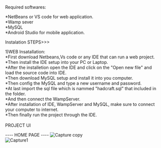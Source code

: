 Required softwares:

*NetBeans or VS code for web application. <br>
*Wamp sever <br>
*MySQL <br>
*Android Studio for mobile application. <br>


Instalation STEPS>>>

<div> 1)WEB Insatallation: </div>

<div>*First download Netbeans,Vs code or any IDE that can run a web project. </div>
<div>*Then install the IDE setup into your PC or Laptop. </div>
<div>*After the installetion open the IDE and click on the "Open new file" and load 
the source code into IDE.</div>

<div>*Then download MySQL setup and install it into you computer. </div>
<div>*Then config the MySQL and type a new username and password. </div>
<div>*At last import the sql file which is nammed "hadcraft.sql" that included 
 in the folder.</div>
<div>*And then connect the WampServer. </div>
<div>*After installation of IDE, WampServer and MySQL, make sure to connect your
 computer to internet. </div>
<div>*Then finally run the project through the IDE.</div>
<br>
PROJECT UI

---- HOME PAGE ----
![Capture copy](https://github.com/zueDS/PUSL3190_IconicHandcrafters/assets/100902344/5536ae07-1e7f-4812-bb19-98aae34832f1)
<br>
![Capture1](https://github.com/user-attachments/assets/784d9716-74fa-45fe-8cce-55b8e1a94e66)
<br>
